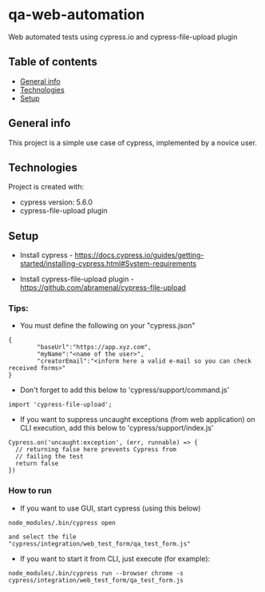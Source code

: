 # qa-web-automation

Web automated tests using cypress.io and cypress-file-upload plugin


## Table of contents
* [General info](#general-info)
* [Technologies](#technologies)
* [Setup](#setup)


## General info
This project is a simple use case of cypress, implemented by a novice user.

	
## Technologies
Project is created with:
* cypress version: 5.6.0 
* cypress-file-upload plugin 


## Setup

* Install cypress - https://docs.cypress.io/guides/getting-started/installing-cypress.html#System-requirements

* Install cypress-file-upload plugin - https://github.com/abramenal/cypress-file-upload	



### Tips:

* You must define the following on your "cypress.json"

```
{
        "baseUrl":"https://app.xyz.com",
        "myName":"<name of the user>",
        "creatorEmail":"<inform here a valid e-mail so you can check received forms>"
}

```


* Don't forget to add this below to 'cypress/support/command.js'
``` 
import 'cypress-file-upload';
```

* If you want to suppress uncaught exceptions (from web application) on CLI execution, add this below to 'cypress/support/index.js' 

```
Cypress.on('uncaught:exception', (err, runnable) => {
  // returning false here prevents Cypress from
  // failing the test
  return false
})
```



### How to run


* If you want to use GUI, start cypress (using this below)

```
node_modules/.bin/cypress open
```
        
    and select the file "cypress/integration/web_test_form/qa_test_form.js"




* If you want to start it from CLI, just execute (for example): 

```
node_modules/.bin/cypress run --browser chrome -s cypress/integration/web_test_form/qa_test_form.js
```
